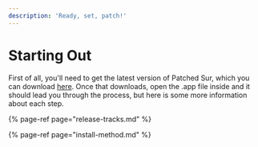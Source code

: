 ```yaml
---
description: 'Ready, set, patch!'
---
```


# Starting Out

First of all, you'll need to get the latest version of Patched Sur, which you can download [here](https://github.com/BenSova/Patched-Sur/releases/download/v0.0.6a/Patched-Sur.dmg). Once that downloads, open the .app file inside and it should lead you through the process, but here is some more information about each step.

{% page-ref page="release-tracks.md" %}

{% page-ref page="install-method.md" %}





